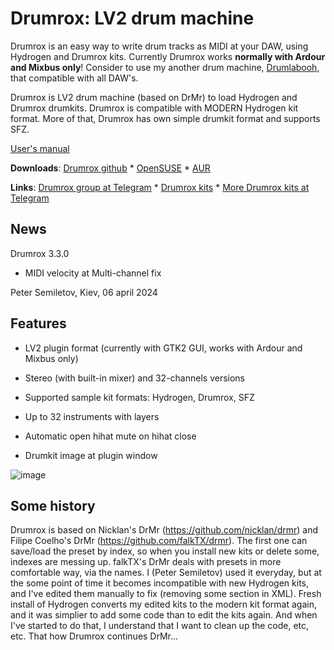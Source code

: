 # Drumrox: LV2 drum machine

Drumrox is an easy way to write drum tracks as MIDI at your DAW, using Hydrogen and Drumrox kits. Currently Drumrox works **normally with Ardour and Mixbus only**! Consider to use my another drum machine, [Drumlabooh](https://psemiletov.github.io/drumlabooh/), that compatible with all DAW's.

Drumrox is LV2 drum machine (based on DrMr) to load Hydrogen and Drumrox drumkits. Drumrox is compatible with MODERN Hydrogen kit format. More of that, Drumrox has own simple drumkit format and supports SFZ.


[User's manual](manual.md)

**Downloads**: [Drumrox github](https://github.com/psemiletov/drumrox) *
[OpenSUSE](https://build.opensuse.org/package/show/multimedia:proaudio/drumrox) *
[AUR](https://aur.archlinux.org/packages/drumrox)

**Links**: [Drumrox group at Telegram](https://t.me/drumrox) * [Drumrox kits](https://github.com/psemiletov/drum_sklad) * [More Drumrox kits at Telegram](https://t.me/drum_sklad)

## News

Drumrox 3.3.0 

* MIDI velocity at Multi-channel fix

Peter Semiletov, Kiev, 06 april 2024

## Features

* LV2 plugin format (currently with GTK2 GUI, works with Ardour and Mixbus only)

* Stereo (with built-in mixer) and 32-channels versions

* Supported sample kit formats: Hydrogen, Drumrox, SFZ

* Up to 32 instruments with layers

* Automatic open hihat mute on hihat close

* Drumkit image at plugin window


![image](https://user-images.githubusercontent.com/8168336/250968814-1b15341c-f59e-413b-8276-807a05089021.png)


## Some history

Drumrox is based on Nicklan's DrMr (https://github.com/nicklan/drmr) and Filipe Coelho's DrMr (https://github.com/falkTX/drmr). The first one can save/load the preset by index, so when you install new kits or delete some, indexes are messing up. falkTX's DrMr deals with presets in more comfortable way, via the names. I (Peter Semiletov) used it everyday, but at the some point of time it becomes incompatible with new Hydrogen kits, and I've edited them manually to fix (removing some section in XML). Fresh install of Hydrogen converts my edited kits to the modern kit format again, and it was simplier to add some code than to edit the kits again. And when I've started to do that, I understand that I want to clean up the code, etc, etc. That how Drumrox continues DrMr...

